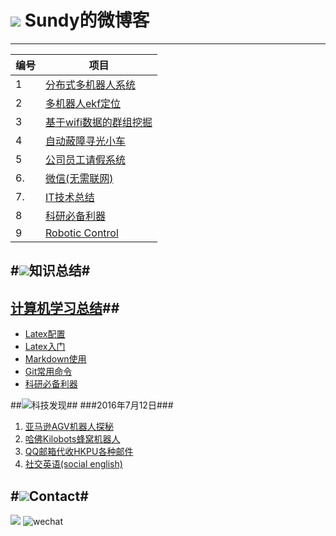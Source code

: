 # ![](http://i.imgur.com/S7xBFja.png) Sundy的微博客

------
编号  | 项目
------------- | ---------
1  | [分布式多机器人系统](https://github.com/sundyCoder/MultiRobots/blob/master/README.md)
2  | [多机器人ekf定位](https://github.com/sundyCoder/KalmanFilter)
3  | [基于wifi数据的群组挖掘](https://github.com/sundyCoder/Group-Detection)
4  | [自动蔽障寻光小车](https://github.com/sundyCoder/CarRobot)
5  | [公司员工请假系统](https://github.com/sundyCoder/LeaveApplicationSystem)
6. | [微信(无需联网)](https://github.com/sundyCoder/wechat)
7. | [IT技术总结](https://github.com/sundyCoder/CSK)
8  | [科研必备利器](https://github.com/sundyCoder/CSK/blob/master/2016-7/Research-Tools.md)
9  | [Robotic Control](https://github.com/sundyCoder/CSK/blob/master/Robot/Couse%20List.md)

#![](http://i.imgur.com/S7xBFja.png)知识总结#
---
## [计算机学习总结](https://github.com/sundyCoder/CSK)##
- [Latex配置](https://github.com/sundyCoder/CSK/blob/master/2016-7/LaTex-Sublime.md)
- [Latex入门](https://github.com/sundyCoder/CSK/blob/master/2016-7/Latex-Tutorial.md)
- [Markdown使用](https://github.com/sundyCoder/CSK/blob/master/2016-7/Markdown-Notes.md)
- [Git常用命令](https://github.com/sundyCoder/CSK/blob/master/2016-7/git-command.md)
- [科研必备利器](https://github.com/sundyCoder/CSK/blob/master/2016-7/Research-Tools.md)
 
 
  

##![](http://i.imgur.com/S7xBFja.png)科技发现##
###2016年7月12日###
1. [亚马逊AGV机器人探秘](https://zhuanlan.zhihu.com/p/21573656)
2. [哈佛Kilobots蜂窝机器人](https://zhuanlan.zhihu.com/p/21542525)
3. [QQ邮箱代收HKPU各种邮件](https://github.com/sundyCoder/CSK/blob/master/2016-7/E-Mail.md)
4. [社交英语(social english)](https://github.com/sundyCoder/CSK/blob/master/2016-7/Social-English.md)

#![](http://i.imgur.com/S7xBFja.png)Contact#
----
<a href="https://github.com/sundyCoder" target="_blank"> <img src="http://i.imgur.com/ytxW0VQ.png"   /></a> ![wechat](http://i.imgur.com/1TDj1p7.jpg)




